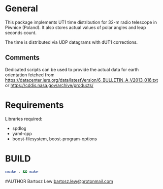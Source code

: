 # General

This package implements UT1 time distribution for 32-m radio telescope 
in Piwnice (Poland). It also stores actual values of polar angles and 
leap seconds count.

The time is distributed via UDP datagrams with dUT1 corrections.

## Comments
Dedicated scripts can be used to provide 
the actual data for earth orientation
fetched from 
https://datacenter.iers.org/data/latestVersion/6_BULLETIN_A_V2013_016.txt
or 
https://cddis.nasa.gov/archive/products/


# Requirements

Libraries required:
 - spdlog
 - yaml-cpp
 - boost-filesystem, boost-program-options

# BUILD
```sh
cmake . && make
```

#AUTHOR
Bartosz Lew [<bartosz.lew@protonmail.com>](bartosz.lew@protonmail.com)


